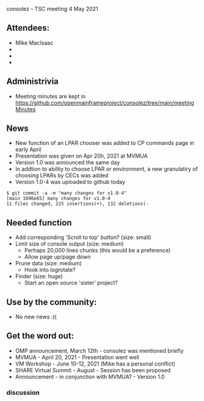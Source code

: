 
consolez - TSC meeting 4 May 2021

## Attendees:
 - Mike MacIsaac
 - 
 -
 -

## Administrivia
 - Meeting minutes are kept in https://github.com/openmainframeproject/consolez/tree/main/meetingMinutes 

## News
 - New function of an LPAR chooser was added to CP commands page in early April
 - Presentation was given on Apr 20h, 2021 at MVMUA
 - Version 1.0 was announced the same day
 - In addtion to abiltiy to choose LPAR or environment, a new granulatiry of choosing LPARs by CECs was added
 - Version 1.0-4 was uploaded to github today
 ```
 $ git commit -a -m "many changes for v1.0-4"
[main 1696e65] many changes for v1.0-4
 11 files changed, 225 insertions(+), 132 deletions(-
 ```
 
## Needed function 
 - Add corresponding 'Scroll to top' button? (size: small)
 - Limit size of console output (size: medium)
      - Perhaps 20,000 lines chunks (this would be a preference) 
      - Allow page up/page down 
 - Prune data (size: medium)
      - Hook into logrotate? 
 - Finder (size: huge)
     - Start an open source 'sister' project?

## Use by the community: 
 - No new news :((

## Get the word out: 
  - OMP announcement, March 12th - consolez was mentioned briefly
  - MVMUA - April 20, 2021 - Presentation went well 
  - VM Workshop - June 10-12, 2021 (Mike has a personal conflict)
  - SHARE Virtual Summit - August  - Session has been proposed 
  - Announcement - in conjunction with MVMUA?  - Version 1.0
    

### discussion
